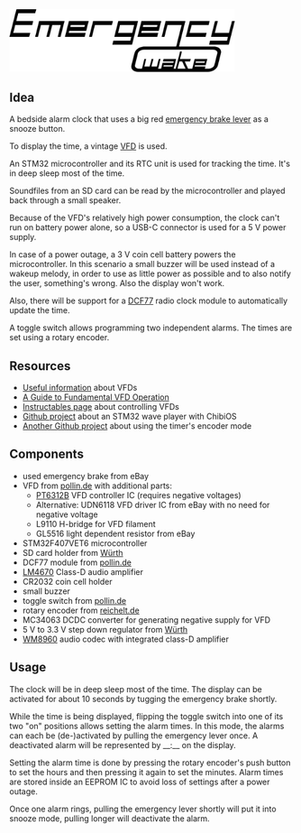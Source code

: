 <img src="Images/Logo/EmergencyWake_Logo.png" width="400" alt="Emergency Wake" />

## Idea
A bedside alarm clock that uses a big red [emergency brake lever](https://www.google.com/search?tbm=isch&q=notbremse%20zug&tbs=imgo:1) as a snooze button.

To display the time, a vintage [VFD](https://en.wikipedia.org/wiki/Vacuum_fluorescent_display) is used.

An STM32 microcontroller and its RTC unit is used for tracking the time. It's in deep sleep most of the time.

Soundfiles from an SD card can be read by the microcontroller and played back through a small speaker.

Because of the VFD's relatively high power consumption, the clock can't run on battery power alone, so a USB-C connector is used for a 5 V power supply. 

In case of a power outage, a 3 V coin cell battery powers the microcontroller. In this scenario a small buzzer will be used instead of a wakeup melody, in order to use as little power as possible and to also notify the user, something's wrong. Also the display won't work.

Also, there will be support for a [DCF77](https://en.wikipedia.org/wiki/DCF77) radio clock module to automatically update the time.

A toggle switch allows programming two independent alarms. The times are set using a rotary encoder.


## Resources
- [Useful information](http://www.vwlowen.co.uk/arduino/vfd/vfd-clock.htm) about VFDs
- [A Guide to Fundamental VFD Operation](https://www.noritake-elec.com/technology/general-technical-information/vfd-operation)
- [Instructables page](https://www.instructables.com/id/A-Simple-Driver-for-VFD-Displays/) about controlling VFDs
- [Github project](https://github.com/AndruPol/ChibiOS-WavePlayer) about an STM32 wave player with ChibiOS
- [Another Github project](https://github.com/no111u3/stm32f4d_encoder/blob/master/main.c) about using the timer's encoder mode

## Components
- used emergency brake from eBay
- VFD from [pollin.de](https://www.pollin.de/p/vakuum-fluoreszenzdisplay-futaba-4-lt-46zb3-4-digit-121537) with additional parts:
  - [PT6312B](https://datasheet.lcsc.com/szlcsc/Princeton-Tech-PT6312B_C110225.pdf) VFD controller IC (requires negative voltages)
  - Alternative: UDN6118 VFD driver IC from eBay with no need for negative voltage
  - L9110 H-bridge for VFD filament
  - GL5516 light dependent resistor from eBay
- STM32F407VET6 microcontroller
- SD card holder from [Würth](https://www.we-online.de/katalog/datasheet/693071020811.pdf)
- DCF77 module from [pollin.de](https://www.pollin.de/p/dcf-empfangsmodul-dcf1-810054)
- [LM4670](http://www.ti.com/lit/ds/snas240c/snas240c.pdf) Class-D audio amplifier
- CR2032 coin cell holder
- small buzzer
- toggle switch from [pollin.de](https://www.pollin.de/p/kippschalter-kn3-c-103a-1-polig-on-off-on-420023)
- rotary encoder from [reichelt.de](https://www.reichelt.de/drehimpulsegeber-15-impulse-30-rastungen-vertikal-stec11b03-p73913.html?r=1)
- MC34063 DCDC converter for generating negative supply for VFD
- 5 V to 3.3 V step down regulator from [Würth](https://www.we-online.de/katalog/datasheet/173950378.pdf)
- [WM8960](https://datasheet.lcsc.com/szlcsc/Wolfson-Microelectronics-PLC-WM8960CGEFL-RV_C18752.pdf) audio codec with integrated class-D amplifier

## Usage
The clock will be in deep sleep most of the time. The display can be activated for about 10 seconds by tugging the emergency brake shortly.

While the time is being displayed, flipping the toggle switch into one of its two "on" positions allows setting the alarm times. In this mode, the alarms can each be (de-)activated by pulling the emergency lever once. A deactivated alarm will be represented by \_\_:\_\_ on the display.

Setting the alarm time is done by pressing the rotary encoder's push button to set the hours and then pressing it again to set the minutes. Alarm times are stored inside an EEPROM IC to avoid loss of settings after a power outage.

Once one alarm rings, pulling the emergency lever shortly will put it into snooze mode, pulling longer will deactivate the alarm.
